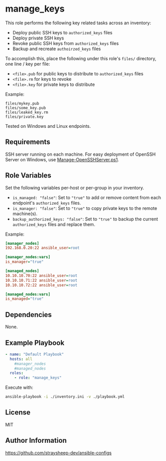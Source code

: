 manage_keys
=========

This role performs the following key related tasks across an inventory:

- Deploy public SSH keys to `authorized_keys` files
- Deploy private SSH keys
- Revoke public SSH keys from `authorized_keys` files
- Backup and recreate `authoirzed_keys` files

To accomplish this, place the following under this role's `files/` directory, one line / key per file:

- `<file>.pub` for public keys to distribute to `authorized_keys` files
- `<file>.rm` for keys to revoke
- `<file>.key` for private keys to distribute

Example:

```
files/mykey.pub
files/some_key.pub
files/leaked_key.rm
files/private.key
```

Tested on Windows and Linux endpoints.

Requirements
------------

SSH server running on each machine. For easy deployment of OpenSSH Server on Windows, use [Manage-OpenSSHServer.ps1](https://github.com/straysheep-dev/windows-configs/blob/main/Manage-OpenSSHServer.ps1).

Role Variables
--------------

Set the following variables per-host or per-group in your inventory.

- `is_managed: "false"`: Set to `"true"` to add or remove content from each endpoint's `authorized_keys` files.
- `is_manager: "false"`: Set to `"true"` to copy private keys to the remote machine(s).
- `backup_authorized_keys: "false"`: Set to `"true"` to backup the current `authorized_keys` files and replace them.

Example:

```ini
[manager_nodes]
192.168.0.20:22 ansible_user=root

[manager_nodes:vars]
is_manager="true"

[managed_nodes]
10.10.10.70:22 ansible_user=root
10.10.10.71:22 ansible_user=root
10.10.10.72:22 ansible_user=root

[managed_nodes:vars]
is_managed="true"
```

Dependencies
------------

None.

Example Playbook
----------------

```yml
- name: "Default Playbook"
  hosts: all
    #manager_nodes
    #managed_nodes
  roles:
    - role: "manage_keys"
```

Execute with:

```bash
ansible-playbook -i ./inventory.ini -v ./playbook.yml
```

License
-------

MIT

Author Information
------------------

https://github.com/straysheep-dev/ansible-configs